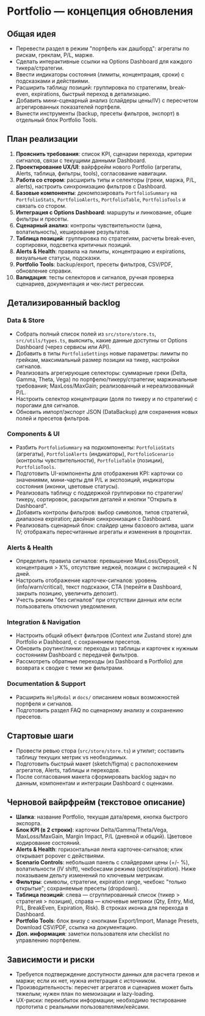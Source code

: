 # Portfolio — концепция обновления

## Общая идея
- Перевести раздел в режим "портфель как дашборд": агрегаты по рискам, греклам, P/L, марже.
- Сделать интерактивные ссылки на Options Dashboard для каждого тикера/стратегии.
- Ввести индикаторы состояния (лимиты, концентрация, сроки) с подсказками и действиями.
- Расширить таблицу позиций: группировка по стратегиям, break-even, expirations, быстрый переход в детализацию.
- Добавить мини-сценарный анализ (слайдеры цены/IV) с пересчетом агрегированных показателей портфеля.
- Вынести инструменты (backup, пресеты фильтров, экспорт) в отдельный блок Portfolio Tools.

## План реализации
1. **Прояснить требования**: список KPI, сценарии перехода, критерии сигналов, связи с текущими данными Dashboard.
2. **Проектирование UX/UI**: вайрфрейм нового Portfolio (агрегаты, Alerts, таблица, фильтры, tools), согласование навигации.
3. **Работа со стором**: расширить типы и селекторы (греки, маржа, P/L, alerts), настроить синхронизацию фильтров с Dashboard.
4. **Базовые компоненты**: декомпозировать `PortfolioSummary` на `PortfolioStats`, `PortfolioAlerts`, `PortfolioTable`, `PortfolioTools` и связать со стором.
5. **Интеграция с Options Dashboard**: маршруты и линкование, общие фильтры и пресеты.
6. **Сценарный анализ**: контролы чувствительности (цена, волатильность), кеширование результатов.
7. **Таблица позиций**: группировка по стратегиям, расчеты break-even, сортировки, подсветка критичных позиций.
8. **Alerts & Health**: правила на лимиты, концентрацию и expirations, визуальные статусы, подсказки.
9. **Portfolio Tools**: backup/export, пресеты фильтров, CSV/PDF, обновление справки.
10. **Валидация**: тесты селекторов и сигналов, ручная проверка сценариев, документация и чек-лист регрессии.

## Детализированный backlog
### Data & Store
- Собрать полный список полей из `src/store/store.ts`, `src/utils/types.ts`, выяснить, какие данные доступны от Options Dashboard (через сервисы или API).
- Добавить в типы `PortfolioSettings` новые параметры: лимиты по грейкам, максимальный размер позиции на тикер, настройки сигналов.
- Реализовать агрегирующие селекторы: суммарные греки (Delta, Gamma, Theta, Vega) по портфелю/тикеру/стратегии; маржинальные требования; MaxLoss/MaxGain; реализованный и нереализованный P/L.
- Настроить селектор концентрации (доля по тикеру и по стратегии) с порогами для сигналов.
- Обновить импорт/экспорт JSON (DataBackup) для сохранения новых полей и пресетов фильтров.

### Components & UI
- Разбить `PortfolioSummary` на подкомпоненты: `PortfolioStats` (агрегаты), `PortfolioAlerts` (индикаторы), `PortfolioScenario` (контролы чувствительности), `PortfolioTable` (позиции), `PortfolioTools`.
- Подготовить UI-компоненты для отображения KPI: карточки со значениями, мини-чарты для P/L и экспозиций, индикаторы состояния (иконки, цветовые статусы).
- Реализовать таблицу с поддержкой группировки по стратегии/тикеру, сортировок, раскрытия деталей и кнопки "Открыть в Dashboard".
- Добавить контролы фильтров: выбор символов, типов стратегий, диапазона expiration; двойная синхронизация с Dashboard.
- Реализовать сценарный блок: слайдер цены базового актива, шаги IV; отображать пересчитанные агрегаты и изменения в процентах.

### Alerts & Health
- Определить правила сигналов: превышение MaxLoss/Deposit, концентрация > X%, отсутствие хеджей, позиции с экспирацией < N дней.
- Настроить отображение карточек-сигналов: уровень (info/warn/critical), текст подсказки, CTA (перейти в Dashboard, закрыть позицию, увеличить депозит).
- Учесть режим "без сигналов" при отсутствии данных или если пользователь отключил уведомления.

### Integration & Navigation
- Настроить общий объект фильтров (Context или Zustand store) для Portfolio и Dashboard, с сохранением пресетов.
- Обновить роутинг/линки: переходы из таблицы и карточек к нужным состояниям Dashboard с передачей фильтров.
- Рассмотреть обратные переходы (из Dashboard в Portfolio) для возврата к сводке с теми же фильтрами.

### Documentation & Support
- Расширить `HelpModal` и `docs/` описанием новых возможностей портфеля и сигналов.
- Подготовить раздел FAQ по сценарному анализу и сохранению пресетов.

## Стартовые шаги
- Провести ревью стора (`src/store/store.ts`) и утилит; составить таблицу текущих метрик vs необходимых.
- Подготовить быстрый макет (sketch/figma) с расположением агрегатов, Alerts, таблицы и переходов.
- После согласования макета сформировать backlog задач по данным, компонентам и интеграции Dashboard с оценками.

## Черновой вайрфрейм (текстовое описание)
- **Шапка**: название Portfolio, текущая дата/время, кнопка быстрого экспорта.
- **Блок KPI (в 2 строки)**: карточки Delta/Gamma/Theta/Vega, MaxLoss/MaxGain, Margin Impact, P/L (дневной и общий). Цветовое кодирование состояний.
- **Alerts & Health**: горизонтальная лента карточек-сигналов; клик открывает popover с действиями.
- **Scenario Controls**: небольшая панель с слайдерами цены (+/- %), волатильности (IV shift), чекбоксами режима (spot/expiration). Ниже показываем дельту изменений по ключевым метрикам.
- **Фильтры**: символы, стратегии, expiration range, чекбокс "только открытые"; сохраняемые пресеты (dropdown).
- **Таблица позиций**: слева — сгруппированный список (тикер > стратегия > позиция), справа — ключевые метрики (Qty, Entry, Mid, P/L, BreakEven, Expiration, Risk). В строках иконка для перехода в Dashboard.
- **Portfolio Tools**: блок внизу с кнопками Export/Import, Manage Presets, Download CSV/PDF, ссылка на документацию.
- **Доп. информация**: заметки пользователя или checklist по управлению портфелем.

## Зависимости и риски
- Требуется подтверждение доступности данных для расчета греков и маржи; если их нет, нужна интеграция с источником.
- Производительность: пересчет агрегатов и сценариев может быть тяжелым; нужен план по мемоизации и lazy-loading.
- UX-риски: переизбыток информации; необходимо тестирование прототипа с реальными пользователями/кейсами.
